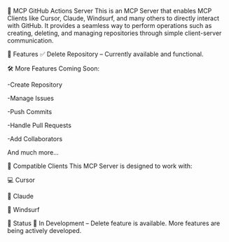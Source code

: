 🧠 MCP GitHub Actions Server
This is an MCP Server that enables MCP Clients like Cursor, Claude, Windsurf, and many others to directly interact with GitHub. It provides a seamless way to perform operations such as creating, deleting, and managing repositories through simple client-server communication.

🚀 Features
✅ Delete Repository – Currently available and functional.

🛠️ More Features Coming Soon:

-Create Repository

-Manage Issues

-Push Commits

-Handle Pull Requests

-Add Collaborators

And much more...

🧩 Compatible Clients
This MCP Server is designed to work with:

💻 Cursor

🤖 Claude

🌊 Windsurf


📌 Status
🧪 In Development – Delete feature is available. More features are being actively developed.
